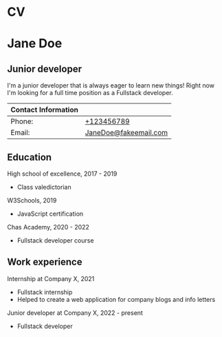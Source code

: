 # CV
# Jane Doe
## Junior developer

I'm a junior developer that is always eager to learn new things! Right now I'm looking for a full time position as a Fullstack developer. 

|Contact Information||
|---|---|
|Phone:|<a href="tel:+123456789">+123456789</a>|
|Email:|<a href="email:JaneDoe@fakeemail.com">JaneDoe@fakeemail.com</a>|

## Education
High school of excellence, 2017 - 2019
- Class valedictorian

W3Schools, 2019
- JavaScript certification

Chas Academy, 2020 - 2022
- Fullstack developer course

## Work experience
Internship at Company X, 2021
- Fullstack internship
- Helped to create a web application for company blogs and info letters

Junior developer at Company X, 2022 - present
- Fullstack developer

